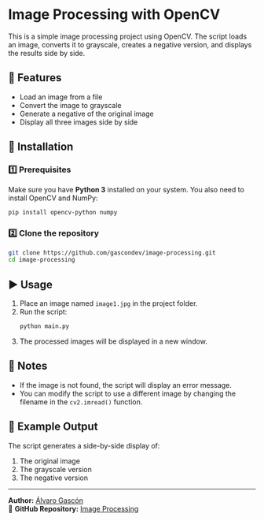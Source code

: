 # Image Processing with OpenCV

This is a simple image processing project using OpenCV. The script loads an image, converts it to grayscale, creates a negative version, and displays the results side by side.

## 📌 Features

- Load an image from a file
- Convert the image to grayscale
- Generate a negative of the original image
- Display all three images side by side

## 🚀 Installation

### 1️⃣ Prerequisites

Make sure you have **Python 3** installed on your system. You also need to install OpenCV and NumPy:

```bash
pip install opencv-python numpy
```

### 2️⃣ Clone the repository

```bash
git clone https://github.com/gascondev/image-processing.git
cd image-processing
```

## ▶️ Usage

1. Place an image named `image1.jpg` in the project folder.
2. Run the script:
   ```bash
   python main.py
   ```
3. The processed images will be displayed in a new window.

## 📝 Notes

- If the image is not found, the script will display an error message.
- You can modify the script to use a different image by changing the filename in the `cv2.imread()` function.

## 📸 Example Output

The script generates a side-by-side display of:

1. The original image
2. The grayscale version
3. The negative version

---

**Author:** [Álvaro Gascón](https://github.com/gascondev)\
🔗 **GitHub Repository:** [Image Processing](https://github.com/gascondev/image-processing)



